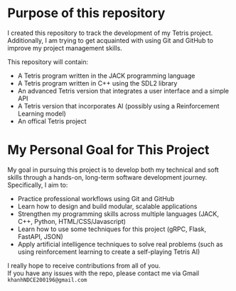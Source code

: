 # Purpose of this repository

I created this repository to track the development of my Tetris project.  
Additionally, I am trying to get acquainted with using Git and GitHub to improve my project management skills.

This repository will contain:
- A Tetris program written in the JACK programming language  
- A Tetris program written in C++ using the SDL2 library  
- An advanced Tetris version that integrates a user interface and a simple API
- A Tetris version that incorporates AI (possibly using a Reinforcement Learning model)
- An offical Tetris project

# My Personal Goal for This Project
My goal in pursuing this project is to develop both my technical and soft skills through a hands-on, long-term software development journey. Specifically, I aim to:
- Practice professional workflows using Git and GitHub
- Learn how to design and build modular, scalable applications
- Strengthen my programming skills across multiple languages (JACK, C++, Python, HTML/CSS/Javascript)
- Learn how to use some techniques for this project (gRPC, 	Flask, FastAPI, JSON)
- Apply artificial intelligence techniques to solve real problems (such as using reinforcement learning to create a self-playing Tetris AI)

I really hope to receive contributions from all of you.  
If you have any issues with the repo, please contact me via Gmail `khanhNDCE200196@gmail.com`
